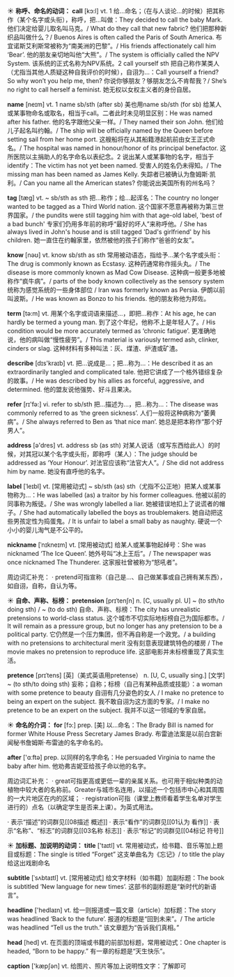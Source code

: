 ☀ <span class="category">**称呼、命名的动词：**</span>
<span class="vocabulary">**call**</span> [kɔ:l] 
<span class="definition">vt. 1 给…命名；（在与人谈论…的时候）把其称作（某个名字或头衔），称呼，把…叫做：</span>They decided to call the baby Mark. 他们决定给婴儿取名叫马克。/ What do they call that new fabric? 他们把那种新织品叫做什么？/ Buenos Aires is often called the Paris of South America. 布宜诺斯艾利斯常被称为“南美洲的巴黎”。/ His friends affectionately call him ‘Bear’. 他的朋友亲切地叫他“大熊”。/ The system is officially called the NPV System. 该系统的正式名称为NPV系统。<span class="definition">2 call yourself sth 把自己称作某类人（尤指当其他人质疑这种自我评价的时候），自诩为…：</span>Call yourself a friend? So why won’t you help me, then? 你说你够朋友？够朋友怎么不肯帮我？/ She’s no right to call herself a feminist. 她无权以女权主义者的身份自居。

<span class="vocabulary">**name**</span> [neɪm] 
<span class="definition">vt. 1 name sb/sth (after sb) 美也用name sb/sth (for sb) 给某人或某事物命名或取名，相当于call。二者此时未见明显区别：</span>He was named after his father. 他的名字跟他父亲一样。/ They named their son John. 他们给儿子起名叫约翰。/ The ship will be officially named by the Queen before setting sail from her home port. 这艘船将在从其船籍港起航前由女王正式命名。/ The hospital was named in honour/honor of its principal benefactor. 这所医院以主捐助人的名字命名以表纪念。<span class="definition">2 说出某人或某事物的名字，相当于identify：</span>The victim has not yet been named. 受害人的姓名仍未得知。/ The missing man has been named as James Kelly. 失踪者已被确认为詹姆斯·凯利。/ Can you name all the American states? 你能说出美国所有的州名吗？
           
<span class="vocabulary">**tag**</span> [tæg]
<span class="definition">vt. ~ sb/sth as sth 把…称作；给…起诨名：</span>The country no longer wanted to be tagged as a Third World nation. 这个国家不愿意再被称为第三世界国家。/ the pundits were still tagging him with that age-old label, 'best of a bad bunch' 专家们仍用多年前的称呼“最好的坏人”来称呼他。/ She has always lived in John's house and is still tagged 'Dad's girlfriend' by his children. 她一直住在约翰家里，依然被他的孩子们称作“爸爸的女友”。

<span class="vocabulary">**know**</span> [nəʊ] 
<span class="definition">vt. know sb/sth as sth 常用被动语态，指给予…某个名字或头衔：</span>The drug is commonly known as Ecstasy. 这种药通常称作摇头丸。/ The disease is more commonly known as Mad Cow Disease. 这种病一般更多地被称作“疯牛病”。/ parts of the body known collectively as the sensory system 统称为感觉系统的一些身体部位 / Iran was formerly known as Persia. 伊朗以前叫波斯。/ He was known as Bonzo to his friends. 他的朋友称他为邦佐。

<span class="vocabulary">**term**</span> [tə:m] 
<span class="definition">vt. 用某个名字或词语来描述…，即把…称作：</span>At his age, he can hardly be termed a young man. 到了这个年纪，他称不上是年轻人了。/ His condition would be more accurately termed as ‘chronic fatigue’. 更准确地说，他的病叫做“慢性疲劳”。/ This material is variously termed ash, clinker, cinders or slag. 这种材料有多种叫法：灰、煤渣、炉渣或矿渣。

<span class="vocabulary">**describe**</span> [dɪs'kraɪb] 
<span class="definition">vt. 把…说成是…；把…称为…：</span>He described it as an extraordinarily tangled and complicated tale. 他把它讲成了一个格外错综复杂的故事。/ He was described by his allies as forceful, aggressive, and determined. 他的盟友说他强势、好斗且果决。

<span class="vocabulary">**refer**</span> [rɪ'fə:] 
<span class="definition">vi. refer to sb/sth 把…描述为…，把…称为…：</span>The disease was commonly referred to as ‘the green sickness’. 人们一般将这种病称为“萎黄病”。/ She always referred to Ben as ‘that nice man’. 她总是把本称作“那个好男人”。

<span class="vocabulary">**address**</span> [ə'dres] 
<span class="definition">vt. address sb (as sth) 对某人说话（或写东西给此人）的时候，对其冠以某个名字或头衔，即称呼（某人）：</span>The judge should be addressed as ‘Your Honour’. 对法官应该称“法官大人”。/ She did not address him by name. 她没有直呼他的名字。

<span class="vocabulary">**label**</span> [ˈleɪbl]
<span class="definition">vt. [常用被动式] ~ sb/sth (as) sth（尤指不公正地）把某人或某事物称为…：</span>He was labelled (as) a traitor by his former colleagues. 他被以前的同事称为叛徒。/ She was wrongly labelled a liar. 她被错误地扣上了说谎者的帽子。/ She had automatically labelled the boys as troublemakers. 她自动把这些男孩定性为捣蛋鬼。/ It is unfair to label a small baby as naughty. 硬说一个小小的婴儿淘气是不公平的。

<span class="vocabulary">**nickname**</span> [ˈnɪkneɪm]
<span class="definition">vt. [常用被动式] 给某人或某事物起绰号：</span>She was nicknamed ‘The Ice Queen’. 她外号叫“冰上王后”。/ The newspaper was once nicknamed The Thunderer. 这家报社曾被称为“怒吼者”。

周边词汇补充：
· pretend可指宣称（自己是…、自己做某事或自己拥有某东西），如自诩，自称，自认为等。

☀ <span class="category">**自命、声称、标榜：**</span>
<span class="vocabulary">**pretension**</span> [prɪˈtenʃn]
<span class="definition">n. [C, usually pl. U] ~ (to sth/to doing sth) / ~ (to do sth) 自命、声称、标榜：</span>The city has unrealistic pretensions to world-class status. 这个城市不切实际地标榜自己为国际都市。/ It will remain as a pressure group, but no longer has any pretension to be a political party. 它仍然是一个压力集团，但不再自称是一个政党。/ a building with no pretensions to architectural merit 没有刻意表现建筑特色的楼房 / The movie makes no pretension to reproduce life. 这部电影并未标榜重现了真实生活。
           
<span class="vocabulary">**pretence**</span> [prɪˈtens] [英]（美式英语用pretense）
<span class="definition">n. [U, C, usually sing.] [文学] ~ (to sth/to doing sth) 妄称；自称；标榜（自己有某种品质或技能）：</span>a woman with some pretence to beauty 自诩有几分姿色的女人 / I make no pretence to being an expert on the subject. 我不敢自诩为这方面的专家。/ I make no pretence to be an expert on the subject. 我并不以这一领域的专家自居。

☀ <span class="category">**命名的介词：**</span>
<span class="vocabulary">**for**</span> [fɔ:] 
<span class="definition">prep. [美] 以…命名：</span>The Brady Bill is named for former White House Press Secretary James Brady. 布雷迪法案是以前白宫新闻秘书詹姆斯·布雷迪的名字命名的。

<span class="vocabulary">**after**</span> ['ɑːftə] 
<span class="definition">prep. 以同样的名字命名：</span>He persuaded Virginia to name the baby after him. 他劝弗吉妮亚给孩子命以他的名字。

周边词汇补充：
· great可指更高或更低一辈的亲属关系。也可用于相似种类的动植物中较大者的名称前。Greater与城市名连用，以描述一个包括市中心和其周围的一大片地区在内的区域；
· registration可指（课堂上教师看着学生名单对学生进行的）点名（以确定学生是否来上课）。为英式用法。

· 表示“描述”的词群见[[08描述 概述]]
· 表示“看作”的词群见[[01认为 看作]]
· 表示“名称”、“标志”的词群见[[03名称 标志]]
· 表示“标记”的词群见[[04标记 符号]]

☀ <span class="category">**加标题、加说明的动词：**</span>
<span class="vocabulary">**title**</span> ['taɪtl] 
<span class="definition">vt. 常用被动式，给书籍、音乐等加上题目或标题：</span>The single is titled “Forget” 这支单曲名为《忘记》/ to title the play 给这出戏剧命名
           
<span class="vocabulary">**subtitle**</span> [ˈsʌbtaɪtl]
<span class="definition">vt. [常用被动式] 给文字材料（如书籍）加副标题：</span>The book is subtitled ‘New language for new times’. 这部书的副标题是“新时代的新语言”。

<span class="vocabulary">**headline**</span> ['hedlaɪn] 
<span class="definition">vt. 给一则报道或一篇文章（article）加标题：</span>The story was headlined ‘Back to the future’. 报道的标题是“回到未来”。/ The article was headlined “Tell us the truth.” 该文章题为“告诉我们真相。”

<span class="vocabulary">**head**</span> [hed] 
<span class="definition">vt. 在页面的顶端或书籍的前部加标题，常用被动式：</span>One chapter is headed, “Born to be happy.” 有一章的标题是“天生快乐”。

<span class="vocabulary">**caption**</span> ['kæpʃən] 
<span class="definition">vt. 给图片、照片等加上说明性文字：</span>了解即可

